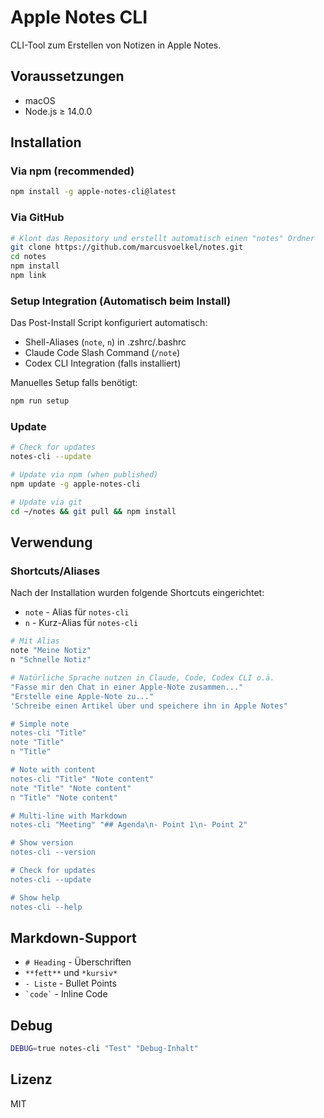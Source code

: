 # Apple Notes CLI

CLI-Tool zum Erstellen von Notizen in Apple Notes.

## Voraussetzungen

- macOS
- Node.js ≥ 14.0.0

## Installation

### Via npm (recommended)
```bash
npm install -g apple-notes-cli@latest
```

### Via GitHub
```bash
# Klont das Repository und erstellt automatisch einen "notes" Ordner
git clone https://github.com/marcusvoelkel/notes.git
cd notes
npm install
npm link
```

### Setup Integration (Automatisch beim Install)
Das Post-Install Script konfiguriert automatisch:
- Shell-Aliases (`note`, `n`) in .zshrc/.bashrc
- Claude Code Slash Command (`/note`)
- Codex CLI Integration (falls installiert)

Manuelles Setup falls benötigt:
```bash
npm run setup
```

### Update
```bash
# Check for updates
notes-cli --update

# Update via npm (when published)
npm update -g apple-notes-cli

# Update via git
cd ~/notes && git pull && npm install
```

## Verwendung

### Shortcuts/Aliases
Nach der Installation wurden folgende Shortcuts eingerichtet:
- `note` - Alias für `notes-cli`
- `n` - Kurz-Alias für `notes-cli`

```bash
# Mit Alias
note "Meine Notiz"
n "Schnelle Notiz"

# Natürliche Sprache nutzen in Claude, Code, Codex CLI o.ä.
"Fasse mir den Chat in einer Apple-Note zusammen..."
"Erstelle eine Apple-Note zu..."
'Schreibe einen Artikel über und speichere ihn in Apple Notes"

# Simple note
notes-cli "Title"
note "Title"
n "Title"

# Note with content
notes-cli "Title" "Note content"
note "Title" "Note content"
n "Title" "Note content"

# Multi-line with Markdown
notes-cli "Meeting" "## Agenda\n- Point 1\n- Point 2"

# Show version
notes-cli --version

# Check for updates
notes-cli --update

# Show help
notes-cli --help
```

## Markdown-Support

- `# Heading` - Überschriften
- `**fett**` und `*kursiv*`
- `- Liste` - Bullet Points
- `` `code` `` - Inline Code

## Debug

```bash
DEBUG=true notes-cli "Test" "Debug-Inhalt"
```

## Lizenz

MIT